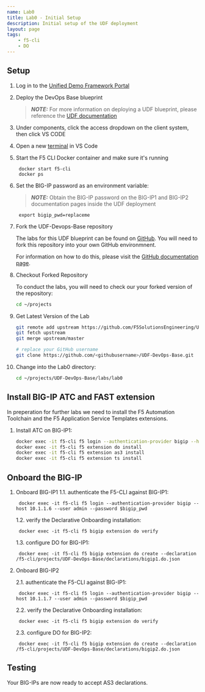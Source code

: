 ```yaml
---
name: Lab0
title: Lab0 - Initial Setup
description: Initial setup of the UDF deployment
layout: page
tags: 
    - f5-cli
    - DO
---
```

## Setup

1. Log in to the [Unified Demo Framework Portal](https://udf.f5.com)
2. Deploy the DevOps Base blueprint

    > **_NOTE:_** For more information on deploying a UDF blueprint, please reference the [UDF documentation](https://help.udf.f5.com/en/)
3. Under components, click the access dropdown on the client system, then click VS CODE
4. Open a new [terminal](https://code.visualstudio.com/docs/editor/integrated-terminal) in VS Code
5. Start the F5 CLI Docker container and make sure it's running
    
        docker start f5-cli
        docker ps

6. Set the BIG-IP password as an environment variable:

    > **_NOTE:_** Obtain the BIG-IP password on the BIG-IP1 and BIG-IP2 documentation pages inside the UDF deployment
        
        export bigip_pwd=replaceme
7. Fork the UDF-Devops-Base repository

    The labs for this UDF blueprint can be found on [GitHub](https://github.com/F5SolutionsEngineering/UDF-DevOps-Base).  You will need to fork this repository into your own GitHub environmnent. 
    
    For information on how to do this, please visit the [GitHub documentation page](https://help.github.com/en/github/getting-started-with-github/fork-a-repo#fork-an-example-repository).

8. Checkout Forked Repository

    To conduct the labs, you will need to check our your forked version of the repository:

    ```bash
    cd ~/projects

9. Get Latest Version of the Lab
    ```bash
    git remote add upstream https://github.com/F5SolutionsEngineering/UDF-DevOps-Base.git
    git fetch upstream
    git merge upstream/master

    # replace your GitHub username
    git clone https://github.com/<githubusername>/UDF-DevOps-Base.git
    ```

9. Change into the Lab0 directory:

    ```bash
    cd ~/projects/UDF-DevOps-Base/labs/lab0
    ```

## Install BIG-IP ATC and FAST extension
In preperation for further labs we need to install the F5 Automation Toolchain and the F5 Application Service Templates extensions.

1. Install ATC on BIG-IP1:
    
    ```bash
    docker exec -it f5-cli f5 login --authentication-provider bigip --host 10.1.1.6 --user admin --password $bigip_pwd
    docker exec -it f5-cli f5 extension do install
    docker exec -it f5-cli f5 extension as3 install
    docker exec -it f5-cli f5 extension ts install 

    ```



## Onboard the BIG-IP

1. Onboard BIG-IP1
    1.1. authenticate the F5-CLI against BIG-IP1:
        
        docker exec -it f5-cli f5 login --authentication-provider bigip --host 10.1.1.6 --user admin --password $bigip_pwd

    1.2. verify the Declarative Onboarding installation:
        
        docker exec -it f5-cli f5 bigip extension do verify

    1.3. configure DO for BIG-IP1:
        
        docker exec -it f5-cli f5 bigip extension do create --declaration /f5-cli/projects/UDF-DevOps-Base/declarations/bigip1.do.json

2. Onboard BIG-IP2

    2.1. authenticate the F5-CLI against BIG-IP1:
        
        docker exec -it f5-cli f5 login --authentication-provider bigip --host 10.1.1.7 --user admin --password $bigip_pwd

    2.2. verify the Declarative Onboarding installation:
        
        docker exec -it f5-cli f5 bigip extension do verify

    2.3. configure DO for BIG-IP2:
        
        docker exec -it f5-cli f5 bigip extension do create --declaration /f5-cli/projects/UDF-DevOps-Base/declarations/bigip2.do.json


## Testing

Your BIG-IPs are now ready to accept AS3 declarations.